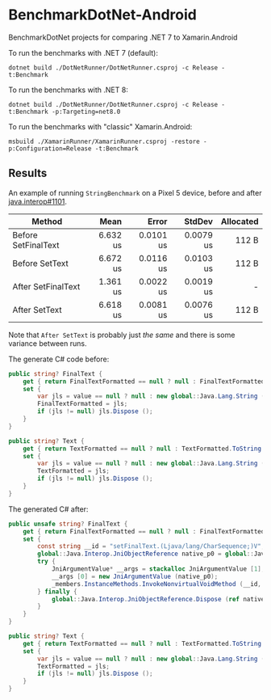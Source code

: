 # BenchmarkDotNet-Android

BenchmarkDotNet projects for comparing .NET 7 to Xamarin.Android

To run the benchmarks with .NET 7 (default):

    dotnet build ./DotNetRunner/DotNetRunner.csproj -c Release -t:Benchmark

To run the benchmarks with .NET 8:

    dotnet build ./DotNetRunner/DotNetRunner.csproj -c Release -t:Benchmark -p:Targeting=net8.0

To run the benchmarks with "classic" Xamarin.Android:

    msbuild ./XamarinRunner/XamarinRunner.csproj -restore -p:Configuration=Release -t:Benchmark

## Results

An example of running `StringBenchmark` on a Pixel 5 device, before and
after [java.interop#1101](https://github.com/xamarin/java.interop/pull/1101).

|              Method |     Mean |     Error |    StdDev | Allocated |
|-------------------- |---------:|----------:|----------:|----------:|
| Before SetFinalText | 6.632 us | 0.0101 us | 0.0079 us |     112 B |
| Before SetText      | 6.672 us | 0.0116 us | 0.0103 us |     112 B |
| After SetFinalText  | 1.361 us | 0.0022 us | 0.0019 us |         - |
| After SetText       | 6.618 us | 0.0081 us | 0.0076 us |     112 B |

Note that `After SetText` is probably just *the same* and there is
some variance between runs.

The generate C# code before:

```csharp
public string? FinalText {
    get { return FinalTextFormatted == null ? null : FinalTextFormatted.ToString (); }
    set {
        var jls = value == null ? null : new global::Java.Lang.String (value);
        FinalTextFormatted = jls;
        if (jls != null) jls.Dispose ();
    }
}

public string? Text {
    get { return TextFormatted == null ? null : TextFormatted.ToString (); }
    set {
        var jls = value == null ? null : new global::Java.Lang.String (value);
        TextFormatted = jls;
        if (jls != null) jls.Dispose ();
    }
}
```

The generated C# after:

```csharp
public unsafe string? FinalText {
    get { return FinalTextFormatted == null ? null : FinalTextFormatted.ToString (); }
    set {
        const string __id = "setFinalText.(Ljava/lang/CharSequence;)V";
        global::Java.Interop.JniObjectReference native_p0 = global::Java.Interop.JniEnvironment.Strings.NewString (value);
        try {
            JniArgumentValue* __args = stackalloc JniArgumentValue [1];
            __args [0] = new JniArgumentValue (native_p0);
            _members.InstanceMethods.InvokeNonvirtualVoidMethod (__id, this, __args);
        } finally {
            global::Java.Interop.JniObjectReference.Dispose (ref native_p0);
        }
    }
}

public string? Text {
    get { return TextFormatted == null ? null : TextFormatted.ToString (); }
    set {
        var jls = value == null ? null : new global::Java.Lang.String (value);
        TextFormatted = jls;
        if (jls != null) jls.Dispose ();
    }
}
```
